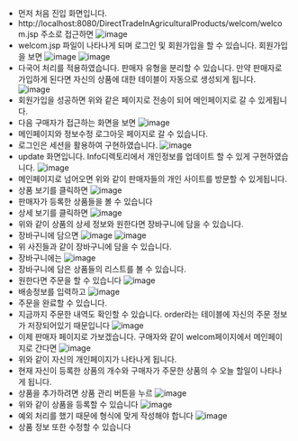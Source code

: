 * 먼저 처음 진입 화면입니다.
* http://localhost:8080/DirectTradeInAgriculturalProducts/welcom/welcom.jsp 주소로 접근하면
![image](https://github.com/user-attachments/assets/b1956e76-2fa5-45ed-a203-fb9583723a54)
* welcom.jsp 파일이 나타나게 되며 로그인 및 회원가입을 할 수 있습니다. 회원가입을 보면 
![image](https://github.com/user-attachments/assets/52a9d1f6-2cae-4112-93d7-15d33ac62e5c)
![image](https://github.com/user-attachments/assets/530e171a-e798-4eb0-9875-8178fb101775)
* 다국어 처리를 적용하였습니다.
판매자 유형을 분리할 수 있습니다. 만약 판매자로 가입하게 된다면 자신의 상품에 대한 테이블이 자동으로 생성되게 됩니다.
![image](https://github.com/user-attachments/assets/2e96b1ab-2670-4de2-a4fe-a722af174bb6)
* 회원가입을 성공하면 위와 같은 페이지로 전송이 되어 메인페이지로 갈 수 있게됩니다.
* 다음 구매자가 접근하는 화면을 보면
![image](https://github.com/user-attachments/assets/c94491b3-66ee-448e-a37b-f7f3fe5fc38b)
* 메인페이지와 정보수정 로그아웃 페이지로 갈 수 있습니다.
* 로그인은 세션을 활용하여 구현하였습니다.
![image](https://github.com/user-attachments/assets/a0d31045-0236-4fa7-9909-3dbc1958914f)
* update 화면입니다. Info디렉토리에서 개인정보를 업데이트 할 수 있게 구현하였습니다.
![image](https://github.com/user-attachments/assets/2c6645da-0e93-455c-bc13-3d481b2375bd)
* 메인페이지로 넘어오면 위와 같이 판매자들의 개인 사이트를 방문할 수 있게됩니다.
* 상품 보기를 클릭하면
![image](https://github.com/user-attachments/assets/613fbde6-5671-4e20-b22f-04058c021b49)
* 판매자가 등록한 상품들을 볼 수 있습니다
* 상세 보기를 클릭하면
![image](https://github.com/user-attachments/assets/6e5238e2-ea5c-4297-9591-111e322f30c1)
* 위와 같이 상품의 상세 정보와 원한다면 장바구니에 담을 수 있습니다.
* 장바구니에 담으면
![image](https://github.com/user-attachments/assets/c11b54b8-e012-4d36-9a5a-2fa397be384f)
![image](https://github.com/user-attachments/assets/f76e4443-2a03-4697-919a-a0cc54030e5b)
* 위 사진들과 같이 장바구니에 담을 수 있습니다.
* 장바구니에는
![image](https://github.com/user-attachments/assets/28b7e509-cf8f-44fa-9670-6a94d8e30d92)
* 장바구니에 담은 상품들의 리스트를 볼 수 있습니다.
* 원한다면 주문을 할 수 있습니다
![image](https://github.com/user-attachments/assets/4ed10842-bd91-45e1-9a98-2ecfd9ee3ef9)
* 배송정보를 입력하고
![image](https://github.com/user-attachments/assets/c7a6cf1c-24a9-441c-84d2-fed7952f33eb)
* 주문을 완료할 수 있습니다.
* 지금까지 주문한 내역도 확인할 수 있습니다. order라는 테이블에 자신의 주문 정보가 저장되어있기 때문입니다
![image](https://github.com/user-attachments/assets/032853bd-30cb-4862-9958-099bd5a819d2)
* 이제 판매자 페이지로 가보겠습니다. 구매자와 같이 welcom페이지에서 메인페이지로 간다면
![image](https://github.com/user-attachments/assets/491ec956-132a-4913-9a9e-2df15248ddfe)
* 위와 같이 자신의 개인페이지가 나타나게 됩니다.
* 현재 자신이 등록한 상품의 개수와 구매자가 주문한 상품의 수 오늘 할일이 나타나게 됩니다.
* 상품을 추가하려면 상품 관리 버튼을 누르
![image](https://github.com/user-attachments/assets/f42f1ef5-8209-4046-8ed6-eb144c31cda4)
* 위와 같이 상품을 등록할 수 있습니다
![image](https://github.com/user-attachments/assets/596ca627-032b-4558-a7a5-16250a259c8b)
* 예외 처리를 했기 때문에 형식에 맞게 작성해야 합니다
![image](https://github.com/user-attachments/assets/e88906f0-8a52-4cf3-bc36-e11366068aec)
* 상품 정보 또한 수정할 수 있습니다



